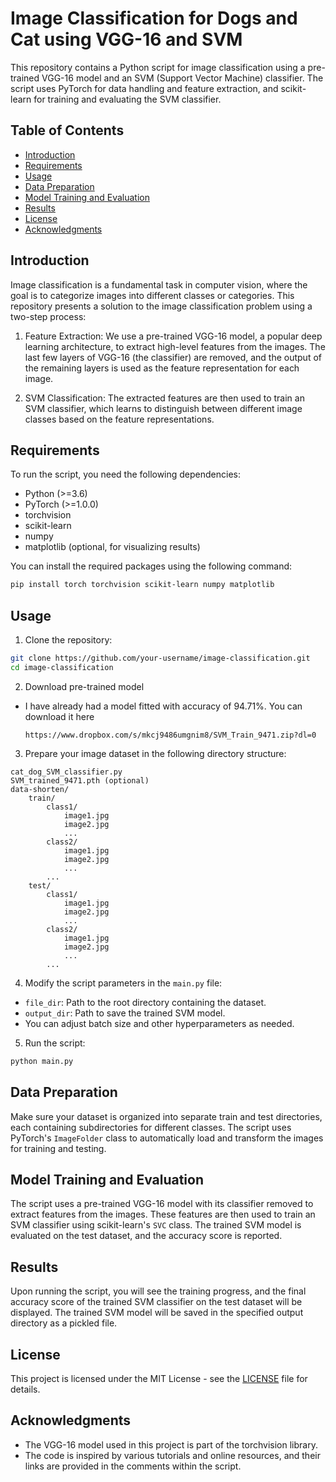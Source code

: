 # Image Classification for Dogs and Cat using VGG-16 and SVM

This repository contains a Python script for image classification using a pre-trained VGG-16 model and an SVM (Support Vector Machine) classifier. The script uses PyTorch for data handling and feature extraction, and scikit-learn for training and evaluating the SVM classifier.

## Table of Contents

- [Introduction](#introduction)
- [Requirements](#requirements)
- [Usage](#usage)
- [Data Preparation](#data-preparation)
- [Model Training and Evaluation](#model-training-and-evaluation)
- [Results](#results)
- [License](#license)
- [Acknowledgments](#acknowledgments)

## Introduction

Image classification is a fundamental task in computer vision, where the goal is to categorize images into different classes or categories. This repository presents a solution to the image classification problem using a two-step process:

1. Feature Extraction: We use a pre-trained VGG-16 model, a popular deep learning architecture, to extract high-level features from the images. The last few layers of VGG-16 (the classifier) are removed, and the output of the remaining layers is used as the feature representation for each image.

2. SVM Classification: The extracted features are then used to train an SVM classifier, which learns to distinguish between different image classes based on the feature representations.

## Requirements

To run the script, you need the following dependencies:

- Python (>=3.6)
- PyTorch (>=1.0.0)
- torchvision
- scikit-learn
- numpy
- matplotlib (optional, for visualizing results)

You can install the required packages using the following command:

```bash
pip install torch torchvision scikit-learn numpy matplotlib
```

## Usage

1. Clone the repository:

```bash
git clone https://github.com/your-username/image-classification.git
cd image-classification
```

2. Download pre-trained model

- I have already had a model fitted with accuracy of 94.71%. You can download it here

    ```
    https://www.dropbox.com/s/mkcj9486umgnim8/SVM_Train_9471.zip?dl=0
    ```

3. Prepare your image dataset in the following directory structure:

```
cat_dog_SVM_classifier.py
SVM_trained_9471.pth (optional)
data-shorten/
    train/
        class1/
            image1.jpg
            image2.jpg
            ...
        class2/
            image1.jpg
            image2.jpg
            ...
        ...
    test/
        class1/
            image1.jpg
            image2.jpg
            ...
        class2/
            image1.jpg
            image2.jpg
            ...
        ...
```

4. Modify the script parameters in the `main.py` file:

- `file_dir`: Path to the root directory containing the dataset.
- `output_dir`: Path to save the trained SVM model.
- You can adjust batch size and other hyperparameters as needed.

5. Run the script:

```bash
python main.py
```

## Data Preparation

Make sure your dataset is organized into separate train and test directories, each containing subdirectories for different classes. The script uses PyTorch's `ImageFolder` class to automatically load and transform the images for training and testing.

## Model Training and Evaluation

The script uses a pre-trained VGG-16 model with its classifier removed to extract features from the images. These features are then used to train an SVM classifier using scikit-learn's `SVC` class. The trained SVM model is evaluated on the test dataset, and the accuracy score is reported.

## Results

Upon running the script, you will see the training progress, and the final accuracy score of the trained SVM classifier on the test dataset will be displayed. The trained SVM model will be saved in the specified output directory as a pickled file.

## License

This project is licensed under the MIT License - see the [LICENSE](LICENSE) file for details.

## Acknowledgments

- The VGG-16 model used in this project is part of the torchvision library.
- The code is inspired by various tutorials and online resources, and their links are provided in the comments within the script.